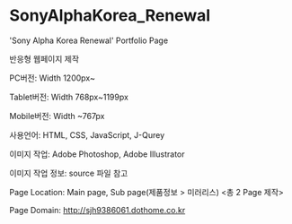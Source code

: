 # SonyAlphaKorea_Renewal
'Sony Alpha Korea Renewal' Portfolio Page

반응형 웹페이지 제작

PC버전: Width 1200px~

Tablet버전: Width 768px~1199px

Mobile버전: Width ~767px

사용언어: HTML, CSS, JavaScript, J-Qurey

이미지 작업: Adobe Photoshop, Adobe Illustrator

이미지 작업 정보: source 파일 참고

Page Location: Main page, Sub page(제품정보 > 미러리스) <총 2 Page 제작>

Page Domain: http://sjh9386061.dothome.co.kr